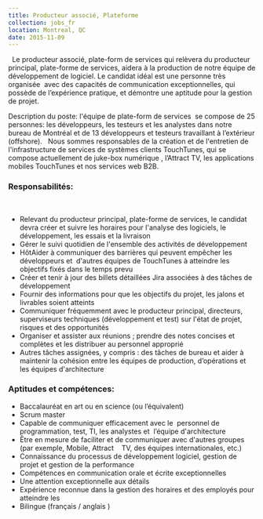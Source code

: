 ```yaml
---
title: Producteur associé, Plateforme
collection: jobs_fr
location: Montreal, QC
date: 2015-11-09
---
```

 
Le producteur associé, plate-form de services qui relèvera du producteur principal, plate-forme de services, aidera à la production de notre équipe de développement de logiciel. Le candidat idéal est une personne très organisée  avec des capacités de communication exceptionnelles, qui possède de l’expérience pratique, et démontre une aptitude pour la gestion de projet.

Description du poste: l'équipe de plate-form de services  se compose de 25 personnes: les développeurs, les testeurs et les analystes dans notre bureau de Montréal et de 13 développeurs et testeurs travaillant à l’extérieur (offshore).
 
Nous sommes responsables de la création et de l'entretien de l'infrastructure de services de systèmes clients TouchTunes, qui se compose actuellement de juke-box numérique , l’Attract TV, les applications mobiles TouchTunes et nos services web B2B.


### Responsabilités:
 
- Relevant du producteur principal, plate-forme de services, le candidat devra créer et suivre les horaires pour l'analyse des logiciels, le développement, les essais et la livraison
- Gérer le suivi quotidien de l'ensemble des activités de développement
- HôtAider à communiquer des barrières qui peuvent empêcher les développeurs et  d'autres équipes de TouchTunes à atteindre les objectifs fixés dans le temps prevu
- Créer et tenir à jour des billets détaillées Jira associées à des tâches de développement
- Fournir des informations pour que les objectifs du projet, les jalons et livrables soient atteints
- Communiquer fréquemment avec le producteur principal, directeurs, superviseurs techniques (développement et test) sur l'état de projet, risques et des opportunités
- Organiser et assister aux réunions ; prendre des notes concises et complètes et les distribuer au personnel approprié
- Autres tâches assignées, y compris : des tâches de bureau et aider à maintenir la cohésion entre les équipes de production, d’opérations et les équipes d'architecture


### Aptitudes et compétences:

- Baccalauréat en art ou en science (ou l’équivalent)
- Scrum master
- Capable de communiquer efficacement avec le  personnel de programmation, test, TI, les analystes et  l’équipe d'architecture
- Être en mesure de faciliter et de communiquer avec d'autres groupes (par exemple, Mobile, Attract   
TV, des équipes internationales, etc.)
- Connaissance du processus de développement logiciel, gestion de projet et gestion de la performance
- Compétences en communication orale et écrite exceptionnelles
- Une attention exceptionnelle aux détails
- Expérience reconnue dans la gestion des horaires et des employés pour atteindre les
- Bilingue (français / anglais )